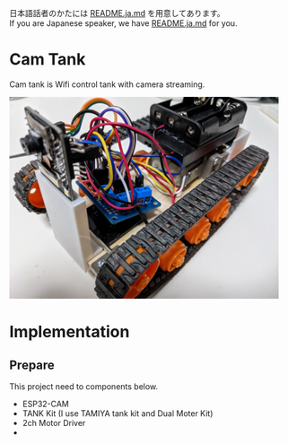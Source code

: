 日本語話者のかたには [README.ja.md](/README.ja.md) を用意してあります。  
If you are Japanese speaker, we have [README.ja.md](/README.jp.md) for you.

# Cam Tank
Cam tank is Wifi control tank with camera streaming.

<img src="./camtank.jpg" width="480px" />

# Implementation

## Prepare
This project need to components below.

* ESP32-CAM
* TANK Kit (I use TAMIYA tank kit and Dual Moter Kit)
* 2ch Motor Driver
* 

